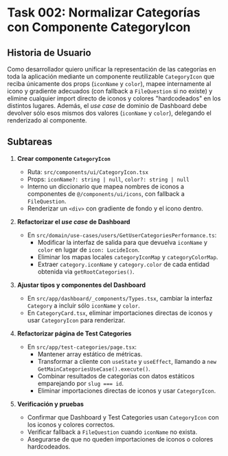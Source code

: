 # Task 002: Normalizar Categorías con Componente CategoryIcon

## Historia de Usuario

Como desarrollador quiero unificar la representación de las categorías en toda la aplicación mediante un componente reutilizable `CategoryIcon` que reciba únicamente dos props (`iconName` y `color`), mapee internamente al icono y gradiente adecuados (con fallback a `FileQuestion` si no existe) y elimine cualquier import directo de iconos y colores "hardcodeados" en los distintos lugares. Además, el _use case_ de dominio de Dashboard debe devolver sólo esos mismos dos valores (`iconName` y `color`), delegando el renderizado al componente.

## Subtareas

1. **Crear componente `CategoryIcon`**
   - Ruta: `src/components/ui/CategoryIcon.tsx`
   - Props: `iconName?: string | null`, `color?: string | null`
   - Interno un diccionario que mapea nombres de iconos a componentes de `@/components/ui/icons`, con fallback a `FileQuestion`.
   - Renderizar un `<div>` con gradiente de fondo y el icono dentro.

2. **Refactorizar el _use case_ de Dashboard**
   - En `src/domain/use-cases/users/GetUserCategoriesPerformance.ts`:
     - Modificar la interfaz de salida para que devuelva `iconName` y `color` en lugar de `icon: LucideIcon`.
     - Eliminar los mapas locales `categoryIconMap` y `categoryColorMap`.
     - Extraer `category.iconName` y `category.color` de cada entidad obtenida via `getRootCategories()`.

3. **Ajustar tipos y componentes del Dashboard**
   - En `src/app/dashboard/_components/Types.tsx`, cambiar la interfaz `Category` a incluir sólo `iconName` y `color`.
   - En `CategoryCard.tsx`, eliminar importaciones directas de iconos y usar `CategoryIcon` para renderizar.

4. **Refactorizar página de Test Categories**
   - En `src/app/test-categories/page.tsx`:
     - Mantener array estático de métricas.
     - Transformar a cliente con `useState` y `useEffect`, llamando a `new GetMainCategoriesUseCase().execute()`.
     - Combinar resultados de categorías con datos estáticos emparejando por `slug === id`.
     - Eliminar importaciones directas de iconos y usar `CategoryIcon`.

5. **Verificación y pruebas**
   - Confirmar que Dashboard y Test Categories usan `CategoryIcon` con los iconos y colores correctos.
   - Verificar fallback a `FileQuestion` cuando `iconName` no exista.
   - Asegurarse de que no queden importaciones de iconos o colores hardcodeados. 